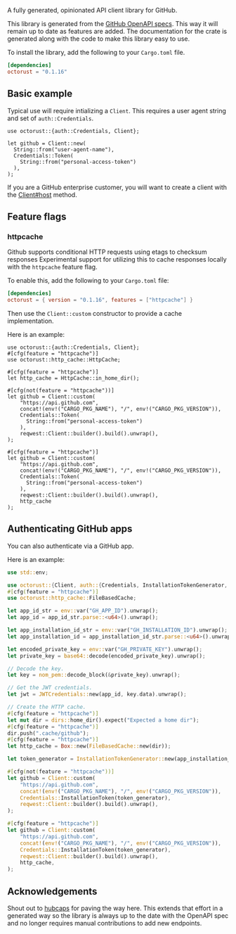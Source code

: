 A fully generated, opinionated API client library for GitHub.

This library is generated from the [GitHub OpenAPI
specs](https://github.com/github/rest-api-description). This way it will remain
up to date as features are added. The documentation for the crate is generated
along with the code to make this library easy to use.

To install the library, add the following to your `Cargo.toml` file.

```toml
[dependencies]
octorust = "0.1.16"
```

## Basic example

Typical use will require intializing a `Client`. This requires
a user agent string and set of `auth::Credentials`.

```
use octorust::{auth::Credentials, Client};

let github = Client::new(
  String::from("user-agent-name"),
  Credentials::Token(
    String::from("personal-access-token")
  ),
);
```

If you are a GitHub enterprise customer, you will want to create a client with the
[Client#host](https://docs.rs/octorust/0.1.16/octorust/struct.Client.html#method.host) method.

## Feature flags

### httpcache

Github supports conditional HTTP requests using etags to checksum responses
Experimental support for utilizing this to cache responses locally with the
`httpcache` feature flag.

To enable this, add the following to your `Cargo.toml` file:

```toml
[dependencies]
octorust = { version = "0.1.16", features = ["httpcache"] }
```

Then use the `Client::custom` constructor to provide a cache implementation.

Here is an example:

```
use octorust::{auth::Credentials, Client};
#[cfg(feature = "httpcache")]
use octorust::http_cache::HttpCache;

#[cfg(feature = "httpcache")]
let http_cache = HttpCache::in_home_dir();

#[cfg(not(feature = "httpcache"))]
let github = Client::custom(
    "https://api.github.com",
    concat!(env!("CARGO_PKG_NAME"), "/", env!("CARGO_PKG_VERSION")),
    Credentials::Token(
      String::from("personal-access-token")
    ),
    reqwest::Client::builder().build().unwrap(),
);

#[cfg(feature = "httpcache")]
let github = Client::custom(
    "https://api.github.com",
    concat!(env!("CARGO_PKG_NAME"), "/", env!("CARGO_PKG_VERSION")),
    Credentials::Token(
      String::from("personal-access-token")
    ),
    reqwest::Client::builder().build().unwrap(),
    http_cache
);
```
## Authenticating GitHub apps

You can also authenticate via a GitHub app.

Here is an example:

```rust
use std::env;

use octorust::{Client, auth::{Credentials, InstallationTokenGenerator, JWTCredentials}};
#[cfg(feature = "httpcache")]
use octorust::http_cache::FileBasedCache;

let app_id_str = env::var("GH_APP_ID").unwrap();
let app_id = app_id_str.parse::<u64>().unwrap();

let app_installation_id_str = env::var("GH_INSTALLATION_ID").unwrap();
let app_installation_id = app_installation_id_str.parse::<u64>().unwrap();

let encoded_private_key = env::var("GH_PRIVATE_KEY").unwrap();
let private_key = base64::decode(encoded_private_key).unwrap();

// Decode the key.
let key = nom_pem::decode_block(&private_key).unwrap();

// Get the JWT credentials.
let jwt = JWTCredentials::new(app_id, key.data).unwrap();

// Create the HTTP cache.
#[cfg(feature = "httpcache")]
let mut dir = dirs::home_dir().expect("Expected a home dir");
#[cfg(feature = "httpcache")]
dir.push(".cache/github");
#[cfg(feature = "httpcache")]
let http_cache = Box::new(FileBasedCache::new(dir));

let token_generator = InstallationTokenGenerator::new(app_installation_id, jwt);

#[cfg(not(feature = "httpcache"))]
let github = Client::custom(
    "https://api.github.com",
    concat!(env!("CARGO_PKG_NAME"), "/", env!("CARGO_PKG_VERSION")),
    Credentials::InstallationToken(token_generator),
    reqwest::Client::builder().build().unwrap(),
);

#[cfg(feature = "httpcache")]
let github = Client::custom(
    "https://api.github.com",
    concat!(env!("CARGO_PKG_NAME"), "/", env!("CARGO_PKG_VERSION")),
    Credentials::InstallationToken(token_generator),
    reqwest::Client::builder().build().unwrap(),
    http_cache,
);
```

## Acknowledgements

Shout out to [hubcaps](https://github.com/softprops/hubcaps) for paving the
way here. This extends that effort in a generated way so the library is
always up to the date with the OpenAPI spec and no longer requires manual
contributions to add new endpoints.
